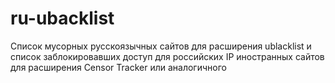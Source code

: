 # ru-ubacklist
Список мусорных русскоязычных сайтов для расширения ublacklist и список заблокировавших доступ для российских IP иностранных сайтов для расширения Censor Tracker или аналогичного
